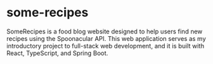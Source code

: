 # some-recipes
SomeRecipes is a food blog website designed to help users find new recipes using the Spoonacular API. This web application serves as my introductory project to full-stack web development, and it is built with React, TypeScript, and Spring Boot.
